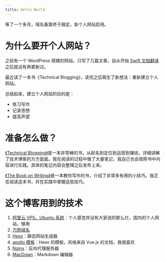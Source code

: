 ```yaml
---
title: Hello World
---
```


等了一个多月，域名备案终于搞定，新个人网站启用。

# 为什么要开个人网站？

之前有一个 WordPress 搭建的网站，只写了几篇文章，自从开始 [Swift 文档翻译](https://github.com/numbbbbb/the-swift-programming-language-in-chinese)之后就没有再更新过。

最近读了一本书《Technical Blogging》，读完之后萌生了新想法：重新建立个人网站。

总结起来，建立个人网站的目的是：

- 练习写作
- 记录思想
- 提高声望

# 准备怎么做？

[《Technical Blogging》](https://pragprog.com/book/actb/technical-blogging)是一本非常棒的书，从起名到定位到运营到赚钱，详细讲解了技术博客的方方面面。我在阅读的过程中做了大量笔记，我自己也会按照书中内容进行实践。具体的笔记内容会整理之后发布上来。

[《The Book on Writing》](http://www.amazon.com/Book-Writing-Ultimate-Guide-Well/dp/0989236706/)是一本教你写作的书，介绍了非常多有用的小技巧。我正在阅读这本书，并在实践中掌握这些技巧。

# 这个博客用到的技术

1. [阿里云 VPS，Ubuntu 系统](http://www.aliyun.com)：个人感觉并没有大家说的那么烂，国内的个人网站，够用
2. [万网域名](http://wanwang.aliyun.com)
3. [Hexo](https://hexo.io)：静态网站生成器
4. [apollo 模板](https://github.com/pinggod/hexo-theme-apollo)：Hexo 的模板，风格来自 Vue.js 的文档，我很喜欢
5. [Nginx](http://nginx.org/en/)：反向代理服务器
6. [MacDown](http://macdown.uranusjr.com/)：Markdown 编辑器